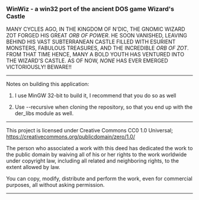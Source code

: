 ### WinWiz - a win32 port of the ancient DOS game Wizard's Castle

MANY CYCLES AGO, IN THE KINGDOM OF N'DIC, THE GNOMIC
WIZARD ZOT FORGED HIS GREAT *ORB OF POWER*.  HE SOON
VANISHED, LEAVING BEHIND HIS VAST SUBTERRANEAN CASTLE
FILLED WITH ESURIENT MONSTERS, FABULOUS TREASURES,
AND THE INCREDIBLE *ORB OF ZOT*.  FROM THAT TIME HENCE,
MANY A BOLD YOUTH HAS VENTURED INTO THE WIZARD'S CASTLE.
AS OF NOW, *NONE* HAS EVER EMERGED VICTORIOUSLY!  BEWARE!!

****************************************************************************************
Notes on building this application:

1. I use MinGW 32-bit to build it, I recommend that you do so as well

2. Use --recursive when cloning the repository, so that you end up with the der_libs module as well.

****************************************************************************************
This project is licensed under Creative Commons CC0 1.0 Universal;  
https://creativecommons.org/publicdomain/zero/1.0/

The person who associated a work with this deed has dedicated the work to the
public domain by waiving all of his or her rights to the work worldwide under
copyright law, including all related and neighboring rights, to the extent
allowed by law.

You can copy, modify, distribute and perform the work, even for commercial
purposes, all without asking permission. 

****************************************************************************************
